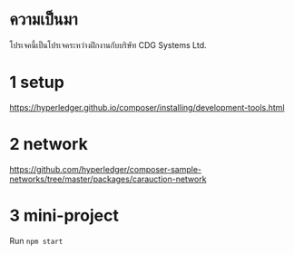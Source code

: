 # ความเป็นมา
โปรเจคนี้เป็นโปรเจคระหว่างฝึกงานกับบริษัท CDG Systems Ltd.
# 1 setup
https://hyperledger.github.io/composer/installing/development-tools.html

# 2 network
https://github.com/hyperledger/composer-sample-networks/tree/master/packages/carauction-network

# 3 mini-project
Run `npm start`

